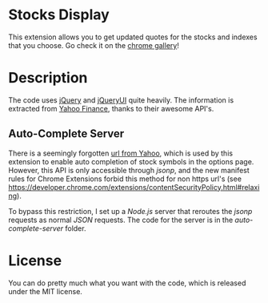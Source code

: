 # Stocks Display

This extension allows you to get updated quotes for the stocks and
indexes that you choose. Go check it on the [chrome
gallery](https://chrome.google.com/extensions/detail/hoidaconopihnbiobcfdlljlnemdpaka)!

# Description

The code uses [jQuery](http://jquery.com) and
[jQueryUI](http://jqueryui.com) quite heavily. The information is
extracted from [Yahoo Finance](http://finance.yahoo.com), thanks to
their awesome API's.

## Auto-Complete Server

There is a seemingly forgotten
[url from Yahoo](http://d.yimg.com/autoc.finance.yahoo.com/autoc),
which is used by this extension to enable auto completion of stock
symbols in the options page. However, this API is only accessible
through _jsonp_, and the new manifest rules for Chrome Extensions
forbid this method for non https url's (see
https://developer.chrome.com/extensions/contentSecurityPolicy.html#relaxing).

To bypass this restriction, I set up a _Node.js_ server that reroutes
the _jsonp_ requests as normal _JSON_ requests. The code for the
server is in the _auto-complete-server_ folder.

# License

You can do pretty much what you want with the code, which is released
under the MIT license.

